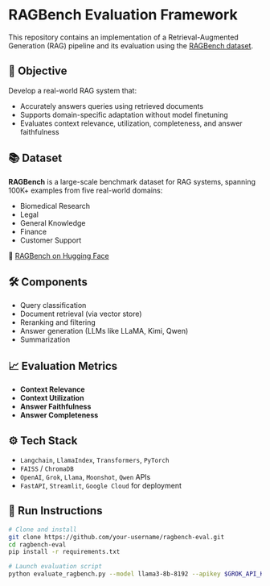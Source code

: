 # RAGBench Evaluation Framework

This repository contains an implementation of a Retrieval-Augmented Generation (RAG) pipeline and its evaluation using the [RAGBench dataset](https://huggingface.co/datasets/rungalileo/ragbench).

## 📌 Objective

Develop a real-world RAG system that:
- Accurately answers queries using retrieved documents
- Supports domain-specific adaptation without model finetuning
- Evaluates context relevance, utilization, completeness, and answer faithfulness

## 📚 Dataset

**RAGBench** is a large-scale benchmark dataset for RAG systems, spanning 100K+ examples from five real-world domains:
- Biomedical Research
- Legal
- General Knowledge
- Finance
- Customer Support

📎 [RAGBench on Hugging Face](https://huggingface.co/datasets/rungalileo/ragbench)

## 🛠️ Components

- Query classification
- Document retrieval (via vector store)
- Reranking and filtering
- Answer generation (LLMs like LLaMA, Kimi, Qwen)
- Summarization

## 📈 Evaluation Metrics

- **Context Relevance**
- **Context Utilization**
- **Answer Faithfulness**
- **Answer Completeness**

## ⚙️ Tech Stack

- `Langchain`, `LlamaIndex`, `Transformers`, `PyTorch`
- `FAISS` / `ChromaDB`
- `OpenAI`, `Grok`, `Llama`, `Moonshot`, `Qwen` APIs
- `FastAPI`, `Streamlit`, `Google Cloud` for deployment

## 🚀 Run Instructions

```bash
# Clone and install
git clone https://github.com/your-username/ragbench-eval.git
cd ragbench-eval
pip install -r requirements.txt

# Launch evaluation script
python evaluate_ragbench.py --model llama3-8b-8192 --apikey $GROK_API_KEY

